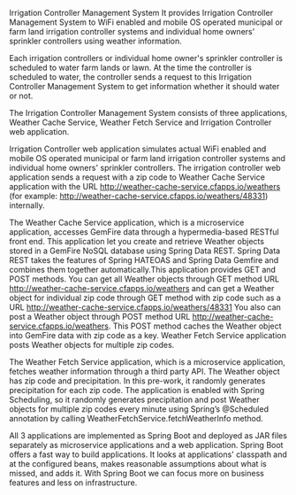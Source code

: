 Irrigation Controller Management System
It provides Irrigation Controller Management System to WiFi enabled and mobile OS operated municipal or farm land irrigation controller systems and individual home owners' sprinkler controllers using weather information.

Each irrigation controllers or individual home owner's sprinkler controller is scheduled to water farm lands or lawn. At the time the controller is scheduled to water, the controller sends a request to this Irrigation Controller Management System to get information whether it should water or not.

The Irrigation Controller Management System consists of three applications, Weather Cache Service, Weather Fetch Service and Irrigation Controller web application.

Irrigation Controller web application simulates actual WiFi enabled and mobile OS operated municipal or farm land irrigation controller systems and individual home owners' sprinkler controllers. The irrigation controller web application sends a request with a zip code to Weather Cache Service application with the URL http://weather-cache-service.cfapps.io/weathers (for example: http://weather-cache-service.cfapps.io/weathers/48331) internally.

The Weather Cache Service application, which is a microservice application, accesses GemFire data through a hypermedia-based RESTful front end. This application let you create and retrieve Weather objects stored in a GemFire NoSQL database using Spring Data REST. Spring Data REST takes the features of Spring HATEOAS and Spring Data Gemfire and combines them together automatically.This application provides GET and POST methods. You can get all Weather objects through GET method URL http://weather-cache-service.cfapps.io/weathers and can get a Weather object for individual zip code through GET method with zip code such as a URL http://weather-cache-service.cfapps.io/weathers/48331 You also can post a Weather object through POST method URL http://weather-cache-service.cfapps.io/weathers. This POST method caches the Weather object into GemFire data with zip code as a key. Weather Fetch Service application posts Weather objects for multiple zip codes.

The Weather Fetch Service application, which is a microservice application, fetches weather information through a third party API. The Weather object has zip code and precipitation. In this pre-work, it randomly generates precipitation for each zip code. The application is enabled with Spring Scheduling, so it randomly generates precipitation and post Weather objects for multiple zip codes every minute using Spring’s @Scheduled annotation by calling WeatherFetchService.fetchWeatherInfo method.

All 3 applications are implemented as Spring Boot and deployed as JAR files separately as microservice applications and a web application. Spring Boot offers a fast way to build applications. It looks at applications' classpath and at the configured beans, makes reasonable assumptions about what is missed, and adds it. With Spring Boot we can focus more on business features and less on infrastructure.
